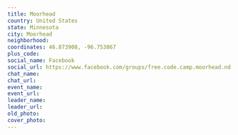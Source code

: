 ```yaml
---
title: Moorhead
country: United States
state: Minnesota
city: Moorhead
neighborhood: 
coordinates: 46.873908, -96.753867
plus_code:
social_name: Facebook
social_url: https://www.facebook.com/groups/free.code.camp.moorhead.nd
chat_name:
chat_url:
event_name:
event_url:
leader_name:
leader_url:
old_photo: 
cover_photo:
---
```


